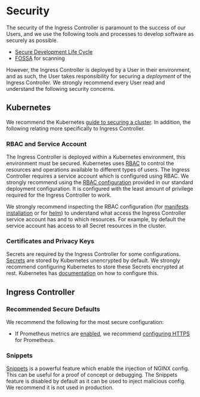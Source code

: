 # Security

The security of the Ingress Controller is paramount to the success of our Users, and we use the following tools and processes to develop software as securely as possible.
* [Secure Development Life Cycle](https://www.microsoft.com/en-us/securityengineering/sdl/)
* [FOSSA](https://fossa.com) for scanning

However, the Ingress Controller is deployed by a User in their environment, and as such, the User takes responsibility 
for securing a *deployment* of the Ingress Controller. 
We strongly recommend every User read and understand the following security concerns.

## Kubernetes
We recommend the Kubernetes [guide to securing a cluster](https://kubernetes.io/docs/tasks/administer-cluster/securing-a-cluster/).
In addition, the following relating more specifically to Ingress Controller.

### RBAC and Service Account
The Ingress Controller is deployed within a Kubernetes environment, this environment must be secured. 
Kubernetes uses [RBAC](https://kubernetes.io/docs/reference/access-authn-authz/rbac/) to control the resources and operations available to different types of users.
The Ingress Controller requires a service account which is configured using RBAC. 
We strongly recommend using the [RBAC configuration](https://github.com/nginxinc/kubernetes-ingress/blob/master/deployments/rbac/rbac.yaml) provided in our standard deployment configuration. 
It is configured with the least amount of privilege required for the Ingress Controller to work.

We strongly recommend inspecting the RBAC configuration (for [manifests installation](https://github.com/nginxinc/kubernetes-ingress/blob/master/deployments/rbac/rbac.yaml) 
or for [helm](https://github.com/nginxinc/kubernetes-ingress/blob/master/deployments/helm-chart/templates/rbac.yaml)) 
to understand what access the Ingress Controller service account has and to which resources. 
For example, by default the service account has access to all Secret resources in the cluster.

### Certificates and Privacy Keys
Secrets are required by the Ingress Controller for some configurations. 
[Secrets](https://kubernetes.io/docs/concepts/configuration/secret/) are stored by Kubernetes unencrypted by default. 
We strongly recommend configuring Kubernetes to store these Secrets encrypted at rest. 
Kubernetes has [documentation](https://kubernetes.io/docs/tasks/administer-cluster/encrypt-data/) on how to configure this.

## Ingress Controller

### Recommended Secure Defaults
We recommend the following for the most secure configuration:
 * If Prometheus metrics are [enabled](/nginx-ingress-controller/configuration/global-configuration/command-line-arguments/#cmdoption-enable-prometheus-metrics), 
   we recommend [configuring HTTPS](/nginx-ingress-controller/configuration/global-configuration/command-line-arguments/#cmdoption-prometheus-tls-secret) for Prometheus.

### Snippets
[Snippets](/nginx-ingress-controller/configuration/ingress-resources/advanced-configuration-with-snippets/) 
is a powerful feature which enable the injection of NGINX config. 
This can be useful for a proof of concept or debugging. 
The Snippets feature is disabled by default as it can be used to inject malicious config. 
We recommend it is not used in production.
